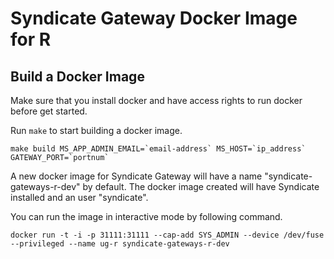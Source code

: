 # Syndicate Gateway Docker Image for R

Build a Docker Image
--------------------

Make sure that you install docker and have access rights to run docker before get started.

Run `make` to start building a docker image.
```
make build MS_APP_ADMIN_EMAIL=`email-address` MS_HOST=`ip_address` GATEWAY_PORT=`portnum`
```

A new docker image for Syndicate Gateway will have a name "syndicate-gateways-r-dev" by default. The docker image created will have Syndicate installed and an user "syndicate".

You can run the image in interactive mode by following command.
```
docker run -t -i -p 31111:31111 --cap-add SYS_ADMIN --device /dev/fuse --privileged --name ug-r syndicate-gateways-r-dev
```
